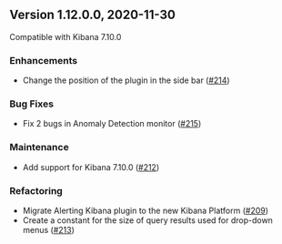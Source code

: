 ## Version 1.12.0.0, 2020-11-30

Compatible with Kibana 7.10.0

### Enhancements
  * Change the position of the plugin in the side bar ([#214](https://github.com/opendistro-for-elasticsearch/alerting-kibana-plugin/pull/214))

### Bug Fixes
  * Fix 2 bugs in Anomaly Detection monitor ([#215](https://github.com/opendistro-for-elasticsearch/alerting-kibana-plugin/pull/215))

### Maintenance
  * Add support for Kibana 7.10.0 ([#212](https://github.com/opendistro-for-elasticsearch/alerting-kibana-plugin/pull/212))

### Refactoring
  * Migrate Alerting Kibana plugin to the new Kibana Platform ([#209](https://github.com/opendistro-for-elasticsearch/alerting-kibana-plugin/pull/209))
  * Create a constant for the size of query results used for drop-down menus ([#213](https://github.com/opendistro-for-elasticsearch/alerting-kibana-plugin/pull/213))
